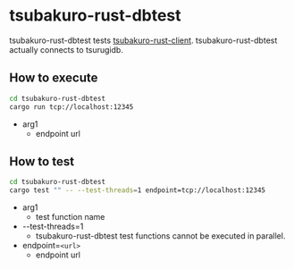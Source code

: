 # tsubakuro-rust-dbtest

tsubakuro-rust-dbtest tests [tsubakuro-rust-client](../tsubakuro-rust-client).
tsubakuro-rust-dbtest actually connects to tsurugidb.

## How to execute

```bash
cd tsubakuro-rust-dbtest
cargo run tcp://localhost:12345
```

- arg1
  - endpoint url

## How to test

```bash
cd tsubakuro-rust-dbtest
cargo test "" -- --test-threads=1 endpoint=tcp://localhost:12345
```

- arg1
  - test function name
- --test-threads=1
  - tsubakuro-rust-dbtest test functions cannot be executed in parallel.
- endpoint=`<url>`
  - endpoint url
